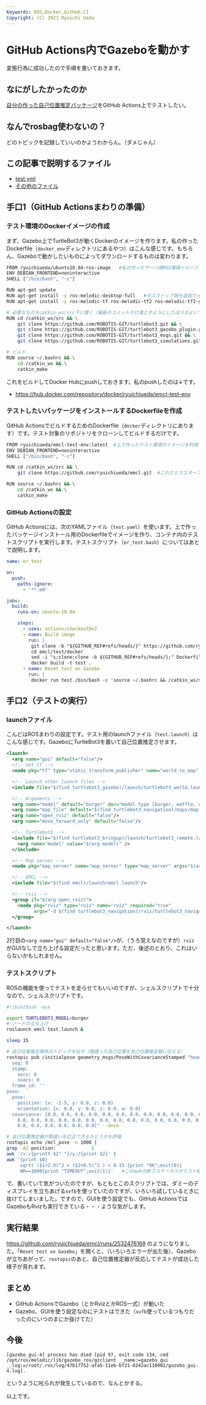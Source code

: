 ```yaml
---
Keywords: ROS,Docker,GitHub,CI
Copyright: (C) 2021 Ryuichi Ueda
---
```


# GitHub Actions内でGazeboを動かす

変態行為に成功したので手順を書いておきます。


## なにがしたかったのか

[自分の作った自己位置推定パッケージ](https://github.com/ryuichiueda/emcl)をGitHub Actions上でテストしたい。

## なんでrosbag使わないの？

どのトピックを記録していいのかようわからん。（ダメじゃん）

## この記事で説明するファイル

* [test.yml](https://github.com/ryuichiueda/emcl/blob/e7decb3251154097d22dd621d2108283f0a3c8a5/.github/workflows/test.yml)
* [その他のファイル](https://github.com/ryuichiueda/emcl/tree/e7decb3251154097d22dd621d2108283f0a3c8a5/test)

## 手口1（GitHub Actionsまわりの準備）

### テスト環境のDockerイメージの作成

まず、Gazebo上でTurtleBot3が動くDockerのイメージを作ります。私の作ったDockerfile（`docker_env`ディレクトリにあるやつ）はこんな感じです。もちろん、Gazeboで動かしたいものによってダウンロードするものは変わります。

```bash
FROM ryuichiueda/ubuntu18.04-ros-image   #私の作ったサーバ用ROS環境イメージ
ENV DEBIAN_FRONTEND=noninteractive
SHELL ["/bin/bash", "-c"]

RUN apt-get update
RUN apt-get install -y ros-melodic-desktop-full   #デスクトップ版を追加でインストール
RUN apt-get install -y ros-melodic-tf ros-melodic-tf2 ros-melodic-tf2-geometry-msgs ros-melodic-urdf ros-melodic-map-server xvfb vim psmisc #注意：いらないものもインストールしてるかも

# 必要なものをcatkin_ws/src下に置く（最新のコミットだけ落とすようにしたほうがよいです）
RUN cd /catkin_ws/src && \
    git clone https://github.com/ROBOTIS-GIT/turtlebot3.git && \
    git clone https://github.com/ROBOTIS-GIT/turtlebot3_gazebo_plugin.git && \
    git clone https://github.com/ROBOTIS-GIT/turtlebot3_msgs.git && \
    git clone https://github.com/ROBOTIS-GIT/turtlebot3_simulations.git

# ビルド
RUN source ~/.bashrc && \
    cd /catkin_ws && \
    catkin_make
```


これをビルドしてDocker Hubにpushしておきます。私のpushしたのは↓です。

* https://hub.docker.com/repository/docker/ryuichiueda/emcl-test-env


### テストしたいパッケージをインストールするDockerfileを作成

GitHub ActionsでビルドするためのDockerfile（`docker`ディレクトリにあります）です。テスト対象のリポジトリをクローンしてビルドするだけです。

```bash
FROM ryuichiueda/emcl-test-env:latest  #上で作ったテスト環境のイメージを利用
ENV DEBIAN_FRONTEND=noninteractive
SHELL ["/bin/bash", "-c"]

RUN cd /catkin_ws/src && \
    git clone https://github.com/ryuichiueda/emcl.git  #これだとマスターブランチのテストになるので改良が必要

RUN source ~/.bashrc && \
    cd /catkin_ws && \
    catkin_make
```

### GitHub Actionsの設定

GitHub Actionsには、次のYAMLファイル（`test.yaml`）を使います。上で作ったパッケージインストール用のDockerfileでイメージを作り、コンテナ内のテストスクリプトを実行します。テストスクリプト（`er_test.bash`）についてはあとで説明します。

```yaml
name: er_test

on:
  push:
    paths-ignore:
      - '**.md'

jobs:
  build:
    runs-on: ubuntu-18.04

    steps:
      - uses: actions/checkout@v2
      - name: Build image                                                 #イメージを作成
        run: |
         git clone -b "${GITHUB_REF#refs/heads/}" https://github.com/ryuichiueda/emcl.git
         cd emcl/test/docker
         sed -i "s;clone;clone -b ${GITHUB_REF#refs/heads/};" Dockerfile  #Dockerfileの中のcloneを当該のブランチに
         docker build -t test .
      - name: Reset test on Gazebo                                        #コンテナ内のテストスクリプトを実行
        run: |
         docker run test /bin/bash -c 'source ~/.bashrc && /catkin_ws/src/emcl/test/er_test.bash'
```


## 手口2（テストの実行）

### launchファイル

こんどはROSまわりの設定です。テスト用のlaunchファイル（`test.launch`）はこんな感じです。GazeboにTurtleBot3を置いて自己位置推定させます。

```xml
<launch>
  <arg name="gui" default="false"/>
  <!-- Set tf -->
  <node pkg="tf" type="static_transform_publisher" name="world_to_map" args="0 0 0 0 0 0 world map 100" />

  <!-- Launch other launch files -->
  <include file="$(find turtlebot3_gazebo)/launch/turtlebot3_world.launch"/>

  <!-- Arguments -->
  <arg name="model" default="burger" doc="model type [burger, waffle, waffle_pi]"/>
  <arg name="map_file" default="$(find turtlebot3_navigation)/maps/map.yaml"/>
  <arg name="open_rviz" default="false"/>
  <arg name="move_forward_only" default="false"/>

  <!-- Turtlebot3 -->
  <include file="$(find turtlebot3_bringup)/launch/turtlebot3_remote.launch">
    <arg name="model" value="$(arg model)" />
  </include>

  <!-- Map server -->
  <node pkg="map_server" name="map_server" type="map_server" args="$(arg map_file)"/>

  <!-- EMCL -->
  <include file="$(find emcl)/launch/emcl.launch"/>

  <!-- rviz -->
  <group if="$(arg open_rviz)">
    <node pkg="rviz" type="rviz" name="rviz" required="true"
          args="-d $(find turtlebot3_navigation)/rviz/turtlebot3_navigation.rviz"/>
  </group>

</launch>
```

2行目の`<arg name="gui" default="false"/>`が、（うろ覚えなのですが）`rviz`がGUIなしで立ち上げる設定だったと思います。ただ、後述のとおり、これはいらないかもしれません。

### テストスクリプト

ROSの機能を使ってテストを走らせてもいいのですが、シェルスクリプトで十分なので、シェルスクリプトです。


```bash
#!/bin/bash -evx

export TURTLEBOT3_MODEL=burger
# ノードの立ち上げ
roslaunch emcl test.launch &

sleep 15

# 自己位置推定関係のトピックを出す（間違った自己位置を自己位置推定器に伝える）
rostopic pub /initialpose geometry_msgs/PoseWithCovarianceStamped "header:
  seq: 0
  stamp:
    secs: 0
    nsecs: 0
  frame_id: ''
pose:
  pose:
    position: {x: -2.5, y: 0.0, z: 0.0}
    orientation: {x: 0.0, y: 0.0, z: 0.0, w: 0.0}
  covariance: [0.0, 0.0, 0.0, 0.0, 0.0, 0.0, 0.0, 0.0, 0.0, 0.0, 0.0, 0.0, 0.0, 0.0,
    0.0, 0.0, 0.0, 0.0, 0.0, 0.0, 0.0, 0.0, 0.0, 0.0, 0.0, 0.0, 0.0, 0.0, 0.0, 0.0,
    0.0, 0.0, 0.0, 0.0, 0.0, 0.0]" --once

# 自己位置推定器が間違いを訂正できるかどうかを評価
rostopic echo /mcl_pose -n 1000 |
grep -A2 position:             |
awk '/x:/{printf $2" "}/y:/{print $2}' |
awk '{print $0}
     sqrt( ($1+2.0)^2 + ($2+0.5)^2 ) < 0.15 {print "OK";exit(0)}
     NR==1000{print "TIMEOUT";exit(1)}'   #このawkの終了ステータスがテスト結果に
```

で、書いていて気がついたのですが、もともとこのスクリプトでは、ダミーのディスプレイを立ちあげる`xvfb`を使っていたのですが、いろいろ試しているときに抜けてしまいました。ですので、GUIを使う設定でも、GitHub ActionsではGazeboもRvizも実行できている・・・ような気がします。


## 実行結果

https://github.com/ryuichiueda/emcl/runs/2532476169 のようになりました。「`Reset test on Gazebo`」を開くと、（いろいろエラーが出た後）、Gazeboが立ちあがって、`rostopic`のあと、自己位置推定器が反応してテストが成功した様子が見れます。


## まとめ

* GitHub ActionsでGazebo（とかRvizとかROS一式）が動いた
* Gazebo、GUIを使う設定なのにテストはできた（`xvfb`使っているつもりだったのにいつのまにか抜けてた）


## 今後

```
[gazebo_gui-4] process has died [pid 97, exit code 134, cmd /opt/ros/melodic/lib/gazebo_ros/gzclient __name:=gazebo_gui __log:=/root/.ros/log/47b17752-afa5-11eb-bf21-0242ac110002/gazebo_gui-4.log].
```

というように叱られが発生しているので、なんとかする。



以上です。
